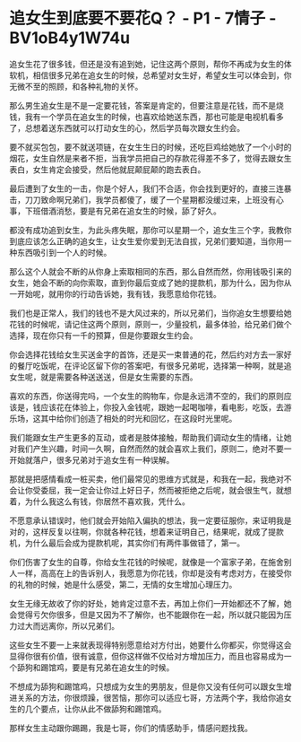 # 追女生到底要不要花Q？ - P1 - 7情子 - BV1oB4y1W74u

追女生花了很多钱，但还是没有追到她，记住这两个原则，帮你不再成为女生的体软机，相信很多兄弟在追女生的时候，总希望对女生好，希望女生可以体会到，你无微不至的照顾，和各种礼物的关怀。

那么男生追女生是不是一定要花钱，答案是肯定的，但要注意是花钱，而不是烧钱，我有一个学员在追女生的时候，也喜欢给她送东西，那也可能是电视机看多了，总想着送东西就可以打动女生的心，然后学员每次跟女生约会。

要不就买包包，要不就送项链，在女生生日的时候，还吃巨鸡给她放了一个小时的烟花，女生自然是来者不拒，当我学员把自己的存款花得差不多了，觉得去跟女生表白，女生肯定会接受，然后他就屁颠屁颠的跑去表白。

最后遭到了女生的一击，你是个好人，我们不合适，你会找到更好的，直接三连暴击，刀刀致命啊兄弟们，我学员都傻了，缓了一个星期都没缓过来，上班没有心事，下班借酒消愁，要是有兄弟在追女生的时候，舔了好久。

都没有成功追到女生，为此头疼失眠，那你可以星期一个，追女生三个字，我教你到底应该怎么正确的追女生，让女生爱你爱到无法自拔，兄弟们要知道，当你用一种东西吸引到一个人的时候。

那么这个人就会不断的从你身上索取相同的东西，那么自然而然，你用钱吸引来的女生，她会不断的向你索取，直到你最后变成了她的提款机，那为什么，因为你从一开始呢，就用你的行动告诉她，我有钱，我愿意给你花钱。

我们也是正常人，我们的钱也不是大风过来的，所以兄弟们，当你追女生想要给她花钱的时候呢，请记住这两个原则，原则一，少量投机，最多体验，给兄弟们做个选择，现在你只有一千的预算，但是你要跟女生约会。

你会选择花钱给女生买送金字的首饰，还是买一束普通的花，然后约对方去一家好的餐厅吃饭呢，在评论区留下你的答案吧，有很多兄弟呢，选择第一种啊，就是追女生呢，就是需要各种送送送，但是女生需要的东西。

喜欢的东西，你送得完吗，一个女生的购物车，你是永远清不空的，我们的原则应该是，钱应该花在体验上，你投入金钱呢，跟她一起喝咖啡，看电影，吃饭，去游乐场，这其中给你们创造了相处的时光和回忆，在这段时光里呢。

我们能跟女生产生更多的互动，或者是肢体接触，帮助我们调动女生的情绪，让她对我们产生兴趣，时间一久啊，自然而然的就会喜欢上我们，原则二，绝对不要一开始就落户，很多兄弟对于追女生有一种误解。

那就是把感情看成一桩买卖，他们最常见的思维方式就是，和我在一起，我绝对不会让你受委屈，我一定会让你过上好日子，然而被拒绝之后呢，就会很生气，就想着，为什么我这么有钱，你居然不喜欢我，凭什么。

不愿意承认错误时，他们就会开始陷入偏执的想法，我一定要征服你，来证明我是对的，这样反复以往啊，你就各种花钱，想着来证明自己，结果呢，就成了提款机，为什么最后会成为提款机呢，其实你们有两件事做错了，第一。

你们伤害了女生的自尊，你给女生花钱的时候呢，就像是一个富家子弟，在施舍别人一样，高高在上的告诉别人，我愿意为你花钱，你却是没有考虑对方，在接受你的礼物的时候，她是什么感受，第二，无情的女生增加心理压力。

女生无缘无故收了你的好处，她肯定过意不去，再加上你们一开始都还不了解，她会觉得亏欠你很多，但是又因为不了解你，也不能跟你在一起，所以就只能因为压力过大而远离你，所以兄弟们。

这些女生不要一上来就表现得特别愿意给对方付出，她要什么你都买，你觉得这会显得你很有价值，很有诚意，但你这样做不仅给对方增加压力，而且也容易成为一个舔狗和踢馆鸡，要是有兄弟在追女生的时候。

不想成为舔狗和踢馆鸡，只想成为女生的男朋友，但是你又没有任何可以跟女生增进关系的方法，你很烦躁，很苦恼，那你可以适应七哥，方法两个字，我给你追女生的几个要点，让你从此不做舔狗和踢馆鸡。

那样女生主动跟你踢踢，我是七哥，你们的情感助手，情感问题找我。